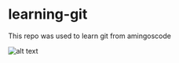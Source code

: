 # learning-git

This repo was used to learn git from amingoscode

![alt text](http://url/to/img.png)
